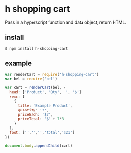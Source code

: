 # h shopping cart

Pass in a hyperscript function and data object, return HTML.


## install

    $ npm install h-shopping-cart


## example

```js
var renderCart = require('h-shopping-cart')
var bel = require('bel')

var cart = renderCart(bel, {
  head: ['Product', 'Qty', '', '$'],
  rows: [
    {
      title: 'Example Product',
      quantity: '3',
      priceEach: '$7',
      priceTotal: '$' + 7*3
    }
  ],
  foot: ['','','','total','$21']
})

document.body.appendChild(cart)
```
